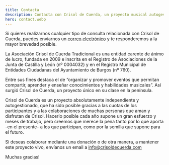 ```yaml
---
title: Contacta
description: Contacta con Crisol de Cuerda, un proyecto musical autogestionado organizado por la Asociación Crisol de Cuerda Tradicional. Descubre cómo puedes colaborar con este proyecto único.
hero: contact.webp
---
```


Si quieres realizarnos cualquier tipo de consulta relacionada con Crisol de Cuerda, puedes enviarnos un [correo electrónico](mailto:info@crisoldecuerda.com) y te responderemos a la mayor brevedad posible.

La Asociación Crisol de Cuerda Tradicional es una entidad carente de ánimo de lucro, fundada en 2009 e inscrita en el Registro de Asociaciones de la Junta de Castilla y León (nº 0004032) y en el Registro Municipal de Entidades Ciudadanas del Ayuntamiento de Burgos (nº 760).

Entre sus fines destaca el de “organizar y promover eventos que permitan compartir, aprender y enseñar conocimientos y habilidades musicales”. Así surgió Crisol de Cuerda, un proyecto único en su clase en la península.

Crisol de Cuerda es un proyecto absolutamente independiente y autogestionado, que ha sido posible gracias a las cuotas de los participantes y a las colaboraciones de muchas personas que aman y disfrutan de Crisol. Hacerlo posible cada año supone un gran esfuerzo y meses de trabajo, pero creemos que merece la pena tanto por lo que aporta -en el presente- a los que participan, como por la semilla que supone para el futuro.

Si deseas colaborar mediante una donación o de otra manera, a mantener este proyecto vivo, envíanos un email a [info@crisoldecuerda.com](mailto:info@crisoldecuerda.com?subject=Como%20colaborar)

Muchas gracias!
